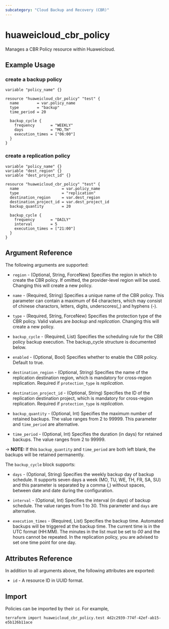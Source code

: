 ```yaml
---
subcategory: "Cloud Backup and Recovery (CBR)"
---
```


# huaweicloud\_cbr\_policy

Manages a CBR Policy resource within Huaweicloud.

## Example Usage

### create a backup policy

```hcl
variable "policy_name" {}

resource "huaweicloud_cbr_policy" "test" {
  name        = var.policy_name
  type        = "backup"
  time_period = 20

  backup_cycle {
    frequency       = "WEEKLY"
    days            = "MO,TH"
    execution_times = ["06:00"]
  }
}
```

### create a replication policy

```hcl
variable "policy_name" {}
variable "dest_region" {}
variable "dest_project_id" {}

resource "huaweicloud_cbr_policy" "test" {
  name                   = var.policy_name
  type                   = "replication"
  destination_region     = var.dest_region
  destination_project_id = var.dest_project_id
  backup_quantity        = 20

  backup_cycle {
    frequency       = "DAILY"
    interval        = 5
    execution_times = ["21:00"]
  }
}
```

## Argument Reference
The following arguments are supported:

* `region` - (Optional, String, ForceNew) Specifies the region in which to create the CBR policy.
  If omitted, the provider-level region will be used.
  Changing this will create a new policy.

* `name` - (Required, String) Specifies a unique name of the CBR policy.
  This parameter can contain a maximum of 64 characters, which may consist of chinese charactors, letters, digits,
  underscores(_) and hyphens (-).

* `type` - (Required, String, ForceNew) Specifies the protection type of the CBR policy.
  Valid values are *backup* and *replication*.
  Changing this will create a new policy.

* `backup_cycle` - (Required, List) Specifies the scheduling rule for the CBR policy backup execution.
  The backup_cycle structure is documented below.

* `enabled` - (Optional, Bool) Specifies whether to enable the CBR policy. Default to true.

* `destination_region` - (Optional, String) Specifies the name of the replication destination region, which is
  mandatory for cross-region replication.
  Required if `protection_type` is *replication*.

* `destination_project_id` - (Optional, String) Specifies the ID of the replication destination project, which is
  mandatory for cross-region replication.
  Required if `protection_type` is *replication*.

* `backup_quantity` - (Optional, Int) Specifies the maximum number of retained backups.
  The value ranges from 2 to 99999.
  This parameter and `time_period` are alternative.

* `time_period` - (Optional, Int) Specifies the duration (in days) for retained backups.
  The value ranges from 2 to 99999.

-> **NOTE:** If this `backup_quantity` and `time_period` are both left blank, the backups will be retained permanently.

The `backup_cycle` block supports:

* `days` - (Optional, String) Specifies the weekly backup day of backup schedule.
  It supports seven days a week (MO, TU, WE, TH, FR, SA, SU) and this parameter is separated by a comma (,) without
  spaces, between date and date during the configuration.

* `interval` - (Optional, Int) Specifies the interval (in days) of backup schedule. The value ranges from 1 to 30.
  This parameter and `days` are alternative.

* `execution_times` - (Required, List) Specifies the backup time. 
  Automated backups will be triggered at the backup time.
  The current time is in the UTC format (HH:MM).
  The minutes in the list must be set to *00* and the hours cannot be repeated.
  In the replication policy, you are advised to set one time point for one day.

## Attributes Reference

In addition to all arguments above, the following attributes are exported:

* `id` - A resource ID in UUID format.

## Import

Policies can be imported by their `id`. For example,
```
terraform import huaweicloud_cbr_policy.test 4d2c2939-774f-42ef-ab15-e5b126b11ace
```
